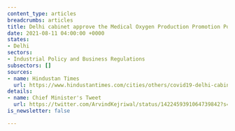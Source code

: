 ```yaml
---
content_type: articles
breadcrumbs: articles
title: Delhi cabinet approve the Medical Oxygen Production Promotion Policy, 2021
date: 2021-08-11 04:00:00 +0000
states:
- Delhi
sectors:
- Industrial Policy and Business Regulations
subsectors: []
sources:
- name: Hindustan Times
  url: https://www.hindustantimes.com/cities/others/covid19-delhi-cabinet-approves-policy-to-make-city-oxygen-selfreliant-101628015492187.html
details:
- name: Chief Minister's Tweet
  url: https://twitter.com/ArvindKejriwal/status/1422459391064739842?s=20
is_newsletter: false

---
```

